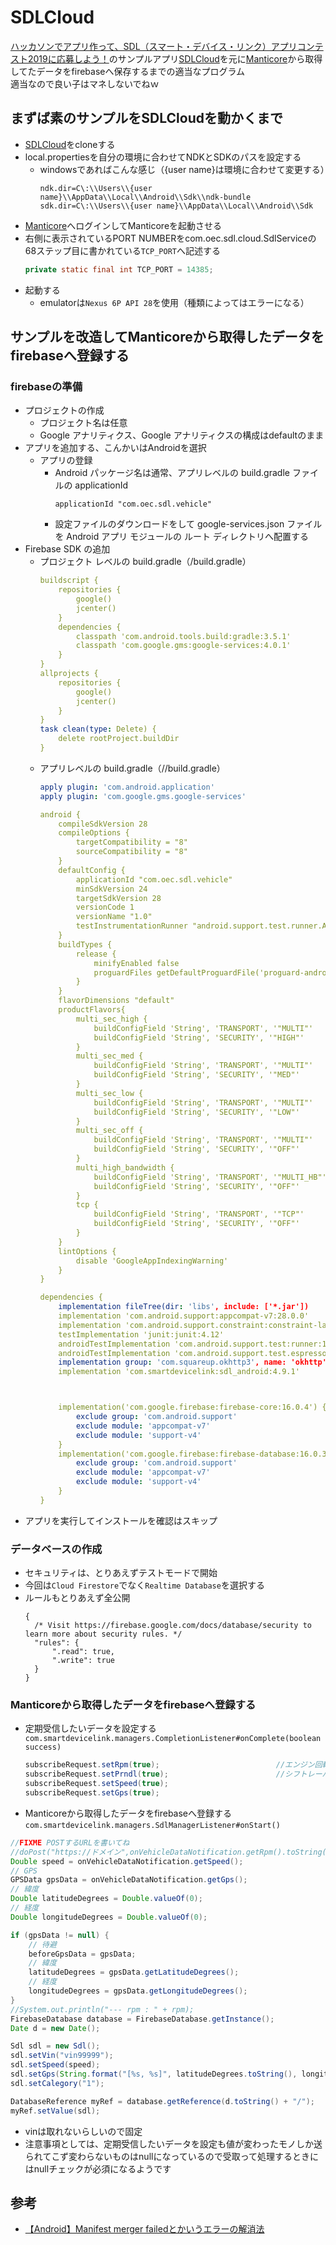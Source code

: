# SDLCloud
[ハッカソンでアプリ作って、SDL（スマート・デバイス・リンク）アプリコンテスト2019に応募しよう！](https://hmcn.connpass.com/event/143901/)のサンプルアプリ[SDLCloud](https://github.com/oic0310/SDLCloud)を元に[Manticore](https://www.smartdevicelink.com/resources/manticore/)から取得してたデータをfirebaseへ保存するまでの適当なプログラム<br>
適当なので良い子はマネしないでねｗ

## まずば素のサンプルをSDLCloudを動かくまで
* [SDLCloud](https://github.com/oic0310/SDLCloud)をcloneする
* local.propertiesを自分の環境に合わせてNDKとSDKのパスを設定する
  * windowsであればこんな感じ（{user name}は環境に合わせて変更する）
    ```
    ndk.dir=C\:\\Users\\{user name}\\AppData\\Local\\Android\\Sdk\\ndk-bundle
    sdk.dir=C\:\\Users\\{user name}\\AppData\\Local\\Android\\Sdk
    ```
* [Manticore](https://www.smartdevicelink.com/resources/manticore/)へログインしてManticoreを起動させる
* 右側に表示されているPORT NUMBERをcom.oec.sdl.cloud.SdlServiceの68ステップ目に書かれている`TCP_PORT`へ記述する
    ``` java
    private static final int TCP_PORT = 14385;
    ```
* 起動する
  * emulatorは`Nexus 6P API 28`を使用（種類によってはエラーになる）

## サンプルを改造してManticoreから取得したデータをfirebaseへ登録する
### firebaseの準備
* プロジェクトの作成
  * プロジェクト名は任意
  * Google アナリティクス、Google アナリティクスの構成はdefaultのまま
* アプリを追加する、こんかいはAndroidを選択
  * アプリの登録
    * Android パッケージ名は通常、アプリレベルの build.gradle ファイルの applicationId
      ```
      applicationId "com.oec.sdl.vehicle"
      ```
    * 設定ファイルのダウンロードをして google-services.json ファイルを Android アプリ モジュールの ルート ディレクトリへ配置する
* Firebase SDK の追加
  * プロジェクト レベルの build.gradle（<project>/build.gradle）
    ``` yml
    buildscript {    
        repositories {
            google()
            jcenter()
        }
        dependencies {
            classpath 'com.android.tools.build:gradle:3.5.1'
            classpath 'com.google.gms:google-services:4.0.1'
        }
    }
    allprojects {
        repositories {
            google()
            jcenter()
        }
    }
    task clean(type: Delete) {
        delete rootProject.buildDir
    }
    ```
  * アプリレベルの build.gradle（<project>/<app-module>/build.gradle）
    ``` yml
    apply plugin: 'com.android.application'
    apply plugin: 'com.google.gms.google-services'

    android {
        compileSdkVersion 28
        compileOptions {
            targetCompatibility = "8"
            sourceCompatibility = "8"
        }
        defaultConfig {
            applicationId "com.oec.sdl.vehicle"
            minSdkVersion 24
            targetSdkVersion 28
            versionCode 1
            versionName "1.0"
            testInstrumentationRunner "android.support.test.runner.AndroidJUnitRunner"
        }
        buildTypes {
            release {
                minifyEnabled false
                proguardFiles getDefaultProguardFile('proguard-android.txt'), 'proguard-rules.pro'
            }
        }
        flavorDimensions "default"
        productFlavors{
            multi_sec_high {
                buildConfigField 'String', 'TRANSPORT', '"MULTI"'
                buildConfigField 'String', 'SECURITY', '"HIGH"'
            }
            multi_sec_med {
                buildConfigField 'String', 'TRANSPORT', '"MULTI"'
                buildConfigField 'String', 'SECURITY', '"MED"'
            }
            multi_sec_low {
                buildConfigField 'String', 'TRANSPORT', '"MULTI"'
                buildConfigField 'String', 'SECURITY', '"LOW"'
            }
            multi_sec_off {
                buildConfigField 'String', 'TRANSPORT', '"MULTI"'
                buildConfigField 'String', 'SECURITY', '"OFF"'
            }
            multi_high_bandwidth {
                buildConfigField 'String', 'TRANSPORT', '"MULTI_HB"'
                buildConfigField 'String', 'SECURITY', '"OFF"'
            }
            tcp {
                buildConfigField 'String', 'TRANSPORT', '"TCP"'
                buildConfigField 'String', 'SECURITY', '"OFF"'
            }
        }
        lintOptions {
            disable 'GoogleAppIndexingWarning'
        }
    }

    dependencies {
        implementation fileTree(dir: 'libs', include: ['*.jar'])
        implementation 'com.android.support:appcompat-v7:28.0.0'
        implementation 'com.android.support.constraint:constraint-layout:1.1.3'
        testImplementation 'junit:junit:4.12'
        androidTestImplementation 'com.android.support.test:runner:1.0.2'
        androidTestImplementation 'com.android.support.test.espresso:espresso-core:3.0.2'
        implementation group: 'com.squareup.okhttp3', name: 'okhttp', version: '3.14.1'
        implementation 'com.smartdevicelink:sdl_android:4.9.1'



        implementation('com.google.firebase:firebase-core:16.0.4') {
            exclude group: 'com.android.support'
            exclude module: 'appcompat-v7'
            exclude module: 'support-v4'
        }
        implementation('com.google.firebase:firebase-database:16.0.3') {
            exclude group: 'com.android.support'
            exclude module: 'appcompat-v7'
            exclude module: 'support-v4'
        }
    }
    ```
* アプリを実行してインストールを確認はスキップ

### データベースの作成
* セキュリティは、とりあえずテストモードで開始
* 今回は`Cloud Firestore`でなく`Realtime Database`を選択する
* ルールもとりあえず全公開
  ```
  {
    /* Visit https://firebase.google.com/docs/database/security to learn more about security rules. */
    "rules": {
        ".read": true,
        ".write": true
    }
  }
  ```

### Manticoreから取得したデータをfirebaseへ登録する
* 定期受信したいデータを設定する<br>
`com.smartdevicelink.managers.CompletionListener#onComplete(boolean success) `
    ``` java
    subscribeRequest.setRpm(true);                          //エンジン回転数
    subscribeRequest.setPrndl(true);                        //シフトレーバの状態
    subscribeRequest.setSpeed(true);
    subscribeRequest.setGps(true);
    ```
* Manticoreから取得したデータをfirebaseへ登録する
`com.smartdevicelink.managers.SdlManagerListener#onStart()`
``` java
//FIXME POSTするURLを書いてね
//doPost("https://ドメイン",onVehicleDataNotification.getRpm().toString());
Double speed = onVehicleDataNotification.getSpeed();
// GPS
GPSData gpsData = onVehicleDataNotification.getGps();
// 緯度
Double latitudeDegrees = Double.valueOf(0);
// 経度
Double longitudeDegrees = Double.valueOf(0);

if (gpsData != null) {
    // 待避
    beforeGpsData = gpsData;
    // 緯度
    latitudeDegrees = gpsData.getLatitudeDegrees();
    // 経度
    longitudeDegrees = gpsData.getLongitudeDegrees();
}
//System.out.println("--- rpm : " + rpm);
FirebaseDatabase database = FirebaseDatabase.getInstance();
Date d = new Date();

Sdl sdl = new Sdl();
sdl.setVin("vin99999");
sdl.setSpeed(speed);
sdl.setGps(String.format("[%s, %s]", latitudeDegrees.toString(), longitudeDegrees.toString()));
sdl.setCalegory("1");

DatabaseReference myRef = database.getReference(d.toString() + "/");
myRef.setValue(sdl);
```
  * vinは取れないらしいので固定
  * 注意事項としては、定期受信したいデータを設定も値が変わったモノしか送られてこず変わらないものはnullになっているので受取って処理するときにはnullチェックが必須になるようです




## 参考
* [【Android】Manifest merger failedとかいうエラーの解消法](https://kurutabrog.hatenablog.com/entry/2019/05/04/133140)